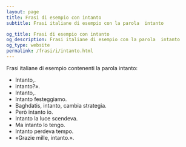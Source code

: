 ```yaml
---
layout: page
title: Frasi di esempio con intanto 
subtitle: Frasi italiane di esempio con la parola  intanto

og_title: Frasi di esempio con intanto 
og_description: Frasi italiane di esempio con la parola  intanto
og_type: website
permalink: /frasi/i/intanto.html
---
```


Frasi italiane di esempio contenenti la parola intanto:


- Intanto,.
- intanto?».
- Intanto,.
- Intanto festeggiamo.
- Baghdatis, intanto, cambia strategia.
- Però intanto io.
- Intanto la luce scendeva.
- Ma intanto lo tengo.
- Intanto perdeva tempo.
- «Grazie mille, intanto.».

